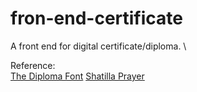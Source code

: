 # fron-end-certificate

A front end for digital certificate/diploma. \



Reference: \
[The Diploma Font](https://www.cufonfonts.com/font/diploma) 
[Shatilla Prayer](https://codepen.io/modDesigns/pen/LVwpWW)
